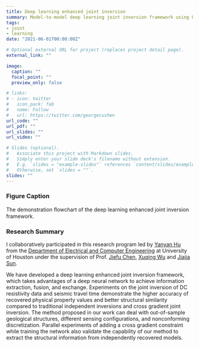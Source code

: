 ```yaml
---
title: Deep learning enhanced joint inversion
summary: Model-to-model deep learning joint inversion framework using U-Net
tags:
- joint
- learning
date: "2021-06-01T00:00:00Z"

# Optional external URL for project (replaces project detail page).
external_link: ""

image:
  caption: ""
  focal_point: ""
  preview_only: false

# links:
# - icon: twitter
#   icon_pack: fab
#   name: Follow
#   url: https://twitter.com/georgecushen
url_code: ""
url_pdf: ""
url_slides: ""
url_video: ""

# Slides (optional).
#   Associate this project with Markdown slides.
#   Simply enter your slide deck's filename without extension.
#   E.g. `slides = "example-slides"` references `content/slides/example-slides.md`.
#   Otherwise, set `slides = ""`.
slides: ""
---
```


### Figure Caption
The demonstration ﬂowchart of the deep learning enhanced joint inversion framework.

### Research Summary
I collaboratively participated in this research program led by [Yanyan Hu](https://scholar.google.com/citations?hl=en&user=4I85QsoAAAAJ) from the [Department of Electrical and Computer Engineering](https://uh.edu/) at University of Houston under the supervision of Prof. [Jiefu Chen](https://scholar.google.com/citations?user=QOXPdn8AAAAJ&hl=en), [Xuqing Wu](https://scholar.google.com/citations?user=xAnmAwwAAAAJ&hl=en) and [Jiajia Sun](https://scholar.google.com/citations?hl=en&user=j8vhgpMAAAAJ).

We have developed a deep learning enhanced joint inversion framework, which takes advantages of a deep neural network to achieve information extraction, fusion, and exchange. Experiments on the joint inversion of DC resistivity data and seismic travel time demonstrate the higher accuracy of recovered physical property values and better structural similarity compared to traditional independent inversions and cross gradient joint inversion. The method proposed in our work can deal with out-of-sample geological structures, different sensing configurations, and nonconforming discretization. Parallel experiments of adding a cross gradient constraint while training the network also validate the capability of our method to extract the structural information from independently recovered models.
